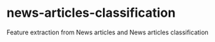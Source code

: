 # news-articles-classification
Feature extraction from News articles and News articles classification

